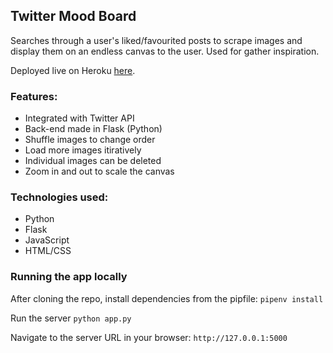 ## Twitter Mood Board

Searches through a user's liked/favourited posts to scrape images and display them on an endless canvas to the user. Used for gather inspiration.

Deployed live on Heroku [here](https://twitter-board-flaslam.herokuapp.com/).

### Features:

- Integrated with Twitter API
- Back-end made in Flask (Python)
- Shuffle images to change order
- Load more images itiratively
- Individual images can be deleted
- Zoom in and out to scale the canvas

### Technologies used:

- Python
- Flask
- JavaScript
- HTML/CSS

### Running the app locally

After cloning the repo, install dependencies from the pipfile:
`pipenv install`

Run the server
`python app.py`

Navigate to the server URL in your browser:
`http://127.0.0.1:5000`
